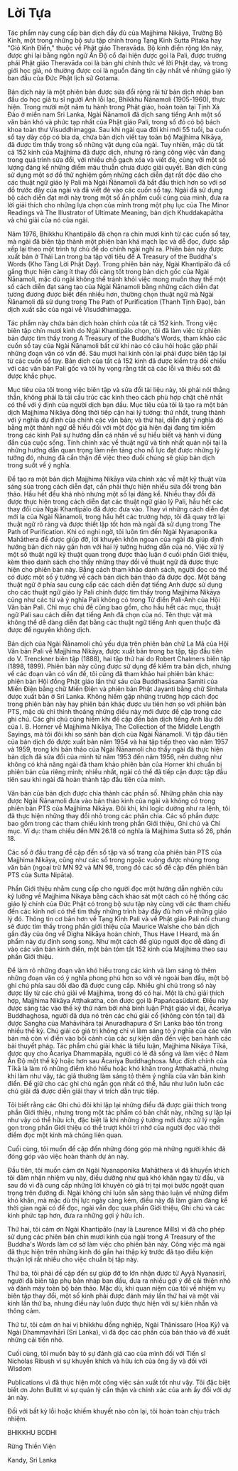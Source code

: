 # Lời Tựa

Tác phẩm này cung cấp bản dịch đầy đủ của Majjhima Nikāya, Trường Bộ Kinh, một trong những bộ sưu tập chính trong Tạng Kinh Sutta Pitaka hay "Giỏ Kinh Điển," thuộc về Phật giáo Theravāda. Bộ kinh điển rộng lớn này, được ghi lại bằng ngôn ngữ Ấn Độ cổ đại hiện được gọi là Pali, được trường phái Phật giáo Theravāda coi là bản ghi chính thức về lời Phật dạy, và trong giới học giả, nó thường được coi là nguồn đáng tin cậy nhất về những giáo lý ban đầu của Đức Phật lịch sử Gotama.

Bản dịch này là một phiên bản được sửa đổi rộng rãi từ bản dịch nháp ban đầu do học giả tu sĩ người Anh lỗi lạc, Bhikkhu Ñānamoli (1905-1960), thực hiện. Trong mười một năm tu hành trong Phật giáo, hoàn toàn tại Tịnh Xá Đảo ở miền nam Sri Lanka, Ngài Ñānamoli đã dịch sang tiếng Anh một số văn bản khó và phức tạp nhất của Phật giáo Pali, trong số đó có bộ bách khoa toàn thư Visuddhimagga. Sau khi ngài qua đời khi mới 55 tuổi, ba cuốn sổ tay dày cộp có bìa da, chứa bản dịch viết tay toàn bộ Majjhima Nikāya, đã được tìm thấy trong số những vật dụng của ngài. Tuy nhiên, mặc dù tất cả 152 kinh của Majjhima đã được dịch, nhưng rõ ràng công việc vẫn đang trong quá trình sửa đổi, với nhiều chỗ gạch xóa và viết đè, cùng với một số lượng đáng kể những điểm mâu thuẫn chưa được giải quyết. Bản dịch cũng sử dụng một sơ đồ thử nghiệm gồm những cách diễn đạt rất độc đáo cho các thuật ngữ giáo lý Pali mà Ngài Ñānamoli đã bắt đầu thích hơn so với sơ đồ trước đây của ngài và đã viết đè vào các cuốn sổ tay. Ngài đã sử dụng bộ cách diễn đạt mới này trong một số ấn phẩm cuối cùng của mình, đưa ra lời giải thích cho những lựa chọn của mình trong một phụ lục của The
Minor Readings và The Illustrator of Ultimate Meaning, bản dịch Khuddakapātha và chú giải của nó của ngài.

Năm 1976, Bhikkhu Khantipālo đã chọn ra chín mươi kinh từ các cuốn sổ tay, mà ngài đã biên tập thành một phiên bản khá mạch lạc và dễ đọc, được sắp xếp lại theo một trình tự chủ đề do chính ngài nghĩ ra. Phiên bản này được xuất bản ở Thái Lan trong ba tập với tiêu đề A Treasury of the Buddha's Words (Kho Tàng Lời Phật Dạy). Trong phiên bản này, Ngài Khantipālo đã cố gắng thực hiện càng ít thay đổi càng tốt trong bản dịch gốc của Ngài Ñānamoli, mặc dù ngài không thể tránh khỏi việc mong muốn thay thế một số cách diễn đạt sáng tạo của Ngài Ñānamoli bằng những cách diễn đạt tương đương được biết đến nhiều hơn, thường chọn thuật ngữ mà Ngài Ñānamoli đã sử dụng trong The Path of Purification (Thanh Tịnh Đạo), bản dịch xuất sắc của ngài về Visuddhimagga.

Tác phẩm này chứa bản dịch hoàn chỉnh của tất cả 152 kinh. Trong việc biên tập chín mươi kinh do Ngài Khantipālo chọn, tôi đã làm việc từ phiên bản được tìm thấy trong A Treasury of the Buddha's Words, tham khảo các cuốn sổ tay của Ngài Ñānamoli bất cứ khi nào có câu hỏi hoặc gặp phải những đoạn văn có vấn đề. Sáu mươi hai kinh còn lại phải được biên tập lại từ các cuốn sổ tay. Bản dịch của tất cả 152 kinh đã được kiểm tra đối chiếu với các văn bản Pali gốc và tôi hy vọng rằng tất cả các lỗi và thiếu sót đã được khắc phục.

Mục tiêu của tôi trong việc biên tập và sửa đổi tài liệu này, tôi phải nói thẳng thắn, không phải là tái cấu trúc các kinh theo cách phù hợp chặt chẽ nhất có thể với ý định của người dịch ban đầu. Mục tiêu của tôi là tạo ra một bản dịch Majjhima Nikāya đồng thời tiếp cận hai lý tưởng: thứ nhất, trung thành với ý nghĩa dự định của chính các văn bản; và thứ hai, diễn đạt ý nghĩa đó bằng một thành ngữ dễ hiểu đối với một độc giả hiện đại đang tìm kiếm trong các kinh Pali sự hướng dẫn cá nhân về sự hiểu biết và hành vi đúng đắn của cuộc sống. Tính chính xác về thuật ngữ và tính nhất quán nội tại là những hướng dẫn quan trọng làm nền tảng cho nỗ lực đạt được những lý tưởng đó, nhưng đã cẩn thận để việc theo đuổi chúng sẽ giúp bản dịch trong suốt về ý nghĩa.

Để tạo ra một bản dịch Majjhima Nikāya vừa chính xác về mặt kỹ thuật vừa sáng sủa trong cách diễn đạt, cần phải thực hiện nhiều sửa đổi trong bản thảo. Hầu hết đều khá nhỏ nhưng một số lại đáng kể. Nhiều thay đổi đã được thực hiện trong
cách diễn đạt các thuật ngữ giáo lý Pali, hầu hết các thay đổi của Ngài Khantipālo đã được đưa vào. Thay vì những cách diễn đạt mới lạ của Ngài Ñānamoli, trong hầu hết các trường hợp, tôi đã quay trở lại thuật ngữ rõ ràng và được thiết lập tốt hơn mà ngài đã sử dụng trong The Path of Purification. Khi có nghi ngờ, tôi luôn tìm đến Ngài Nyanaponika Mahāthera để được giúp đỡ, lời khuyên khôn ngoan của ngài đã giúp định hướng bản dịch này gần hơn với hai lý tưởng hướng dẫn của nó. Việc xử lý một số thuật ngữ kỹ thuật quan trọng được thảo luận ở cuối phần Giới thiệu, kèm theo danh sách cho thấy những thay đổi về thuật ngữ đã được thực hiện cho phiên bản này. Bằng cách tham khảo danh sách, người đọc có thể có được một số ý tưởng về cách bản dịch bản thảo đã được đọc. Một bảng thuật ngữ ở phía sau cung cấp các cách diễn đạt tiếng Anh được sử dụng cho các thuật ngữ giáo lý Pali chính được tìm thấy trong Majjhima Nikāya cũng như các từ và ý nghĩa Pali không có trong Từ điển Pali-Anh của Hội Văn bản Pali. Chỉ mục chủ đề cũng bao gồm, cho hầu hết các mục, thuật ngữ Pali sau cách diễn đạt tiếng Anh đã chọn của nó. Tên thực vật mà không thể dễ dàng diễn đạt bằng các thuật ngữ tiếng Anh quen thuộc đã được để nguyên không dịch.

Bản dịch của Ngài Ñānamoli chủ yếu dựa trên phiên bản chữ La Mã của Hội Văn bản Pali về Majjhima Nikāya, được xuất bản trong ba tập, tập đầu tiên do V. Trenckner biên tập (1888), hai tập thứ hai do Robert Chalmers biên tập (1898, 1899). Phiên bản này cũng được sử dụng để kiểm tra bản dịch, nhưng về các đoạn văn có vấn đề, tôi cũng đã tham khảo hai phiên bản khác: phiên bản Hội đồng Phật giáo lần thứ sáu của Buddhasāsana Samiti của Miến Điện bằng chữ Miến Điện và phiên bản Phật Jayanti bằng chữ Sinhala được xuất bản ở Sri Lanka. Không hiếm gặp những trường hợp cách đọc trong phiên bản này hay phiên bản khác được ưu tiên hơn so với phiên bản PTS, mặc dù chỉ thỉnh thoảng những điều này mới được đề cập trong các ghi chú. Các ghi chú cũng hiếm khi đề cập đến bản dịch tiếng Anh lâu đời của I. B. Horner về Majjhima Nikāya, The Collection of the Middle Length Sayings, mà tôi đôi khi so sánh bản dịch của Ngài Ñānamoli. Vì tập đầu tiên của bản dịch đó được xuất bản năm 1954 và hai tập tiếp theo vào năm 1957 và 1959, trong khi bản thảo của Ngài Ñānamoli cho thấy ngài đã thực hiện bản dịch đã sửa đổi của mình từ năm 1953 đến năm 1956, nên dường như không có khả năng ngài đã tham khảo phiên bản của Horner khi chuẩn bị phiên bản của riêng mình; nhiều nhất, ngài có thể đã tiếp cận được tập đầu tiên sau khi ngài đã hoàn thành tập đầu tiên của mình.

Văn bản của bản dịch được chia thành các phần số. Những phân chia này được Ngài Ñānamoli đưa vào bản thảo kinh của ngài và không có trong phiên bản PTS của Majjhima Nikāya. Đôi khi, khi logic dường như ra lệnh, tôi đã thực hiện những thay đổi nhỏ trong các phân chia. Các số phần được bao gồm trong các tham chiếu kinh trong phần Giới thiệu, Ghi chú và Chỉ mục. Ví dụ: tham chiếu đến MN 26.18 có nghĩa là Majjhima Sutta số 26, phần 18.

Các số ở đầu trang đề cập đến số tập và số trang của phiên bản PTS của Majjhima Nikāya, cũng như các số trong ngoặc vuông được nhúng trong văn bản (ngoại trừ MN 92 và MN 98, trong đó các số đề cập đến phiên bản PTS của Sutta Nipāta).

Phần Giới thiệu nhằm cung cấp cho người đọc một hướng dẫn nghiên cứu kỹ lưỡng về Majjhima Nikāya bằng cách khảo sát một cách có hệ thống các giáo lý chính của Đức Phật có trong bộ sưu tập này cùng với các tham chiếu đến các kinh nơi có thể tìm thấy những trình bày đầy đủ hơn về những giáo lý đó. Thông tin cơ bản hơn về Tạng Kinh Pali và về Phật giáo Pali nói chung sẽ được tìm thấy trong phần giới thiệu của Maurice Walshe cho bản dịch gần đây của ông về Digha Nikāya hoàn chỉnh, Thus Have I Heard, mà ấn phẩm này dự định song song. Như một cách để giúp người đọc dễ dàng đi vào các văn bản kinh điển, một bản tóm tắt 152 kinh của Majjhima theo sau phần Giới thiệu.

Để làm rõ những đoạn văn khó hiểu trong các kinh và làm sáng tỏ thêm những đoạn văn có ý nghĩa phong phú hơn so với vẻ ngoài ban đầu, một bộ ghi chú phía sau dồi dào đã được cung cấp. Nhiều ghi chú trong số này được lấy từ các chú giải về Majjhima, trong đó có hai. Một là chú giải thích hợp, Majjhima Nikāya Atṭhakatha, còn được gọi là Papańcasüdant. Điều này được sáng tác vào thế kỷ thứ năm bởi nhà bình luận Phật giáo vĩ đại, Ācariya Buddhaghosa, người đã dựa nó trên các chú giải cổ (không còn tồn tại) đã được Sangha của Mahāvihāra tại Anuradhapura ở Sri Lanka bảo tồn trong nhiều thế kỷ. Chú giải có giá trị không chỉ vì làm sáng tỏ ý nghĩa của các văn bản mà còn vì điền vào bối cảnh của các sự kiện dẫn đến việc ban hành các bài thuyết pháp. Tác phẩm chú giải khác là tiểu luận, Majjhima Nikāya Tīkā, được quy cho Ācariya Dhammapāla,
người có lẽ đã sống và làm việc ở Nam Ấn Độ một thế kỷ hoặc hơn sau Ācariya Buddhaghosa. Mục đích chính của Tīkā là làm rõ những điểm khó hiểu hoặc khó khăn trong Atṭhakathā, nhưng khi làm như vậy, tác giả thường làm sáng tỏ thêm ý nghĩa của văn bản kinh điển. Để giữ cho các ghi chú ngắn gọn nhất có thể, hầu như luôn luôn các chú giải đã được diễn giải thay vì trích dẫn trực tiếp.

Tôi biết rằng các Ghi chú đôi khi lặp lại những điều đã được giải thích trong phần Giới thiệu, nhưng trong một tác phẩm có bản chất này, những sự lặp lại như vậy có thể hữu ích, đặc biệt là khi những ý tưởng mới được xử lý ngắn gọn trong phần Giới thiệu có thể trượt khỏi trí nhớ của người đọc vào thời điểm đọc một kinh mà chúng liên quan.

Cuối cùng, tôi muốn đề cập đến những đóng góp mà những người khác đã đóng góp vào việc hoàn thành dự án này.

Đầu tiên, tôi muốn cảm ơn Ngài Nyanaponika Mahāthera vì đã khuyến khích tôi đảm nhận nhiệm vụ này, điều dường như quá khó khăn ngay từ đầu, và sau đó vì đã cung cấp những lời khuyên có giá trị tại mọi bước ngoặt quan trọng trên đường đi. Ngài không chỉ luôn sẵn sàng thảo luận về những điểm khó khăn, mà mặc dù thị lực ngày càng kém, điều này đã làm giảm đáng kể thời gian ngài có để đọc, ngài vẫn đọc qua phần Giới thiệu, Ghi chú và các kinh phức tạp hơn, đưa ra những gợi ý hữu ích.

Thứ hai, tôi cảm ơn Ngài Khantipālo (nay là Laurence Mills) vì đã cho phép sử dụng các phiên bản chín mươi kinh của ngài trong $A$ Treasury of the Buddha's Words làm cơ sở làm việc cho phiên bản này. Công việc mà ngài đã thực hiện trên những kinh đó gần hai thập kỷ trước đã tạo điều kiện thuận lợi rất nhiều cho việc chuẩn bị tập này.

Thứ ba, tôi phải đề cập đến sự giúp đỡ to lớn nhận được từ Ayyā Nyanasirī, người đã biên tập phụ bản nháp ban đầu, đưa ra nhiều gợi ý để cải thiện nhỏ và đánh máy toàn bộ bản thảo. Mặc dù, khi quan niệm của tôi về nhiệm vụ biên tập thay đổi, một số kinh phải được đánh máy lần thứ hai và một vài kinh lần thứ ba, nhưng điều này luôn được thực hiện với sự kiên nhẫn và thông cảm.

Thứ tư, tôi cảm ơn hai vị bhikkhu đồng nghiệp, Ngài Thānissaro (Hoa Kỳ) và Ngài Dhammavihārī (Sri Lanka), vì đã đọc các phần của bản thảo và đề xuất những cải tiến nhỏ.

Cuối cùng, tôi muốn bày tỏ sự đánh giá cao của mình đối với Tiến sĩ Nicholas Ribush vì sự khuyến khích và hữu ích của ông ấy và đối với Wisdom

Publications vì đã thực hiện một công việc sản xuất tốt như vậy. Tôi đặc biệt biết ơn John Bullitt vì sự quản lý cẩn thận và chính xác của anh ấy đối với dự án này.

Đối với bất kỳ lỗi hoặc khiếm khuyết nào còn lại, tôi hoàn toàn chịu trách nhiệm.

BHIKKHU BODHI

Rừng Thiền Viện

Kandy, Sri Lanka
